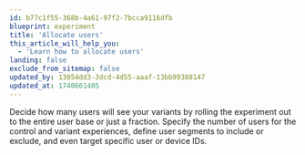 ```yaml
---
id: b77c1f55-368b-4a61-97f2-7bcca9116dfb
blueprint: experiment
title: 'Allocate users'
this_article_will_help_you:
  - 'Learn how to allocate users'
landing: false
exclude_from_sitemap: false
updated_by: 13054dd3-3dcd-4d55-aaaf-13bb99388147
updated_at: 1740661405
---
```


Decide how many users will see your variants by rolling the experiment out to the entire user base or just a fraction. Specify the number of users for the control and variant experiences, define user segments to include or exclude, and even target specific user or device IDs.